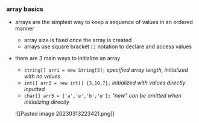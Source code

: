 ### array basics
- arrays are the simplest way to keep a sequence of values in an ordered manner
	- array size is fixed once the array is created
	- arrays use square bracket `[]` notation to declare and access values
- there are 3 main ways to initialize an array
	- `string[] arr1 = new String[5];` *specified array length, initialized with no values*
	- `int[] arr2 = new int[] {3,10,7};` *initialized with values directly inputted*
	- `char[] arr3 = {'a','e','b','u'};` *"new" can be omitted when initializing directly*

	![[Pasted image 20230313223421.png]]

